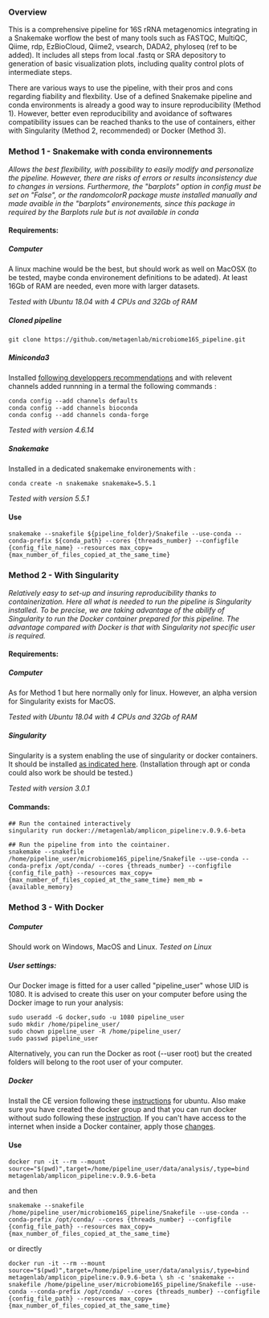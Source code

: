 
### Overview
This is a comprehensive pipeline for 16S rRNA metagenomics integrating in a Snakemake worflow the best of many tools such as FASTQC, MultiQC, Qiime, rdp, EzBioCloud, Qiime2, vsearch, DADA2, phyloseq (ref to be added). It includes all steps from local .fastq or SRA depository to generation of basic visualization plots, including quality control plots of intermediate steps. 
    
There are various ways to use the pipeline, with their pros and cons regarding fiability and flexbility. Use of a defined Snakemake pipeline and conda environments is already a good way to insure reproducibility (Method 1). However, better even reproducibility and avoidance of softwares compatibility issues can be reached thanks to the use of containers, either with Singularity (Method 2, recommended) or Docker (Method 3).
  
### Method 1 - Snakemake with conda environnements
_Allows the best flexibility, with possibility to easily modify and personalize the pipeline. However, there are risks of errors or results inconsistency due to changes in versions. Furthermore, the "barplots" option in config must be set on "False", or the randomcolorR package muste installed manually and made avaible in the "barplots" environements, since this package in required by the Barplots rule but is not available in conda_

#### Requirements:
##### Computer
A linux machine would be the best, but should work as well on MacOSX (to be tested, maybe conda environement definitions to be adated). At least 16Gb of RAM are needed, even more with larger datasets.

_Tested with Ubuntu 18.04 with 4 CPUs and 32Gb of RAM_

##### Cloned pipeline
```
git clone https://github.com/metagenlab/microbiome16S_pipeline.git
```

##### Miniconda3
Installed [following developpers recommendations](https://docs.conda.io/en/latest/miniconda.html) and with relevent channels added runnning in a termal the following commands :
```
conda config --add channels defaults
conda config --add channels bioconda
conda config --add channels conda-forge
```
_Tested with version 4.6.14_

##### Snakemake
Installed in a dedicated snakemake environements with :
```
conda create -n snakemake snakemake=5.5.1
```
_Tested with version 5.5.1_

#### Use
 ```
snakemake --snakefile ${pipeline_folder}/Snakefile --use-conda --conda-prefix ${conda_path} --cores {threads_number} --configfile {config_file_name} --resources max_copy={max_number_of_files_copied_at_the_same_time}
```
   
### Method 2 - With Singularity
_Relatively easy to set-up and insuring reproducibility thanks to containerization. Here all what is needed to run the pipeline is Singularity installed. To be precise, we are taking advantage of the abilify of Singularity to run the Docker container prepared for this pipeline. The advantage compared with Docker is that with Singularity not specific user is required._

#### Requirements:
##### Computer
As for Method 1 but here normally only for linux. However, an alpha version for Singularity exists for MacOS.

_Tested with Ubuntu 18.04 with 4 CPUs and 32Gb of RAM_

##### Singularity
Singularity is a system enabling the use of singularity or docker containers. It should be installed [as indicated here](https://www.sylabs.io/guides/3.0/user-guide.pdf). (Installation through apt or conda could also work be should be tested.)
  
  _Tested with version 3.0.1_

#### Commands:

```
## Run the contained interactively
singularity run docker://metagenlab/amplicon_pipeline:v.0.9.6-beta

## Run the pipeline from into the cointainer.
snakemake --snakefile /home/pipeline_user/microbiome16S_pipeline/Snakefile --use-conda --conda-prefix /opt/conda/ --cores {threads_number} --configfile {config_file_path} --resources max_copy={max_number_of_files_copied_at_the_same_time} mem_mb = {available_memory}
```


### Method 3 - With Docker
##### Computer
Should work on Windows, MacOS and Linux.
_Tested on Linux_

##### User settings: 
Our Docker image is fitted for a user called "pipeline_user" whose UID is 1080. It is advised to create this user on your computer before using the Docker image to run your analysis:

```
sudo useradd -G docker,sudo -u 1080 pipeline_user
sudo mkdir /home/pipeline_user/
sudo chown pipeline_user -R /home/pipeline_user/
sudo passwd pipeline_user
```

Alternatively, you can run the Docker as root (--user root) but the created folders will belong to the root user of your computer.

##### Docker
Install the CE version following these [instructions](https://docs.docker.com/install/linux/docker-ce/ubuntu/) for ubuntu. Also make sure you have created the docker group and that you can run docker without sudo following these [instruction](https://docs.docker.com/install/linux/linux-postinstall/). If you can't have access to the internet when inside a Docker container, apply those [changes](https://docs.docker.com/install/linux/linux-postinstall/#disable-dnsmasq).
  
  
#### Use
```
docker run -it --rm --mount source="$(pwd)",target=/home/pipeline_user/data/analysis/,type=bind metagenlab/amplicon_pipeline:v.0.9.6-beta
```
and then
```
snakemake --snakefile /home/pipeline_user/microbiome16S_pipeline/Snakefile --use-conda --conda-prefix /opt/conda/ --cores {threads_number} --configfile {config_file_path} --resources max_copy={max_number_of_files_copied_at_the_same_time}
```
or directly

```
docker run -it --rm --mount source="$(pwd)",target=/home/pipeline_user/data/analysis/,type=bind metagenlab/amplicon_pipeline:v.0.9.6-beta \ sh -c 'snakemake --snakefile /home/pipeline_user/microbiome16S_pipeline/Snakefile --use-conda --conda-prefix /opt/conda/ --cores {threads_number} --configfile {config_file_path} --resources max_copy={max_number_of_files_copied_at_the_same_time}
```




